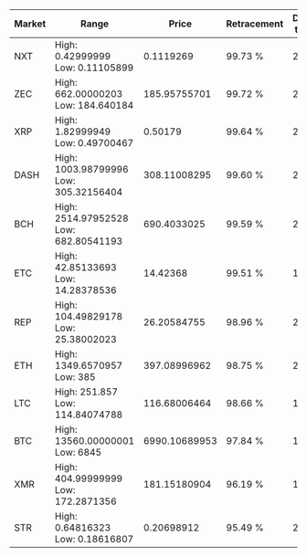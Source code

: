 | Market | Range | Price| Retracement | Doubles to 50% |
| --- | --- | --- | --- | --- |
| NXT | High: 0.42999999<br />Low: 0.11105899 | 0.1119269 | 99.73 % | 2.42 |
| ZEC | High: 662.00000203<br />Low: 184.640184 | 185.95755701 | 99.72 % | 2.28 |
| XRP | High: 1.82999949<br />Low: 0.49700467 | 0.50179 | 99.64 % | 2.32 |
| DASH | High: 1003.98799996<br />Low: 305.32156404 | 308.11008295 | 99.60 % | 2.12 |
| BCH | High: 2514.97952528<br />Low: 682.80541193 | 690.4033025 | 99.59 % | 2.32 |
| ETC | High: 42.85133693<br />Low: 14.28378536 | 14.42368 | 99.51 % | 1.98 |
| REP | High: 104.49829178<br />Low: 25.38002023 | 26.20584755 | 98.96 % | 2.48 |
| ETH | High: 1349.6570957<br />Low: 385 | 397.08996962 | 98.75 % | 2.18 |
| LTC | High: 251.857<br />Low: 114.84074788 | 116.68006464 | 98.66 % | 1.57 |
| BTC | High: 13560.00000001<br />Low: 6845 | 6990.10689953 | 97.84 % | 1.46 |
| XMR | High: 404.99999999<br />Low: 172.2871356 | 181.15180904 | 96.19 % | 1.59 |
| STR | High: 0.64816323<br />Low: 0.18616807 | 0.20698912 | 95.49 % | 2.02 |
